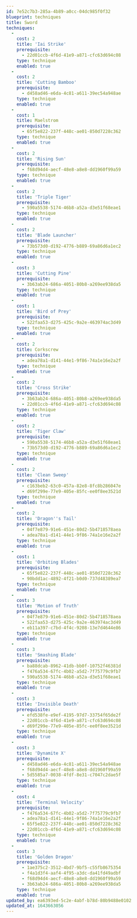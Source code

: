 ```yaml
---
id: 7e52c7b3-285a-4b89-a0cc-04dc985f0f32
blueprint: techniques
title: Sword
techniques:
  -
    cost: 2
    title: 'Iai Strike'
    prerequisite:
      - 22d01ccb-4f6d-41e9-a871-cfc63d694c08
    type: technique
    enabled: true
  -
    cost: 2
    title: 'Cutting Bamboo'
    prerequisite:
      - d458ad46-e6da-4c81-a611-39ec54a948ae
    type: technique
    enabled: true
  -
    cost: 1
    title: Maelstrom
    prerequisite:
      - 65f5e822-237f-448c-ae01-850d7228c362
    type: technique
    enabled: true
  -
    cost: 2
    title: 'Rising Sun'
    prerequisite:
      - f68d94d4-aecf-48e8-a8e8-dd1960f99a59
    type: technique
    enabled: true
  -
    cost: 2
    title: 'Triple Tiger'
    prerequisite:
      - 590a5538-5174-46b8-a52a-d3e51f68eae1
    type: technique
    enabled: true
  -
    cost: 2
    title: 'Blade Launcher'
    prerequisite:
      - 73b573d0-d192-4776-b889-69a86d6a1ec2
    type: technique
    enabled: true
  -
    cost: 3
    title: 'Cutting Pine'
    prerequisite:
      - 3b63ab24-686a-4051-80b8-a269ee938da5
    type: technique
    enabled: true
  -
    cost: 1
    title: 'Bird of Prey'
    prerequisite:
      - 522faa53-d275-425c-9a2e-463974ac3d49
    type: technique
    enabled: true
  -
    cost: 2
    title: Corkscrew
    prerequisite:
      - adea78a1-d141-44e1-9f86-74a1e16e2a2f
    type: technique
    enabled: true
  -
    cost: 2
    title: 'Cross Strike'
    prerequisite:
      - 3b63ab24-686a-4051-80b8-a269ee938da5
      - 22d01ccb-4f6d-41e9-a871-cfc63d694c08
    type: technique
    enabled: true
  -
    cost: 2
    title: 'Tiger Claw'
    prerequisite:
      - 590a5538-5174-46b8-a52a-d3e51f68eae1
      - 73b573d0-d192-4776-b889-69a86d6a1ec2
    type: technique
    enabled: true
  -
    cost: 2
    title: 'Clean Sweep'
    prerequisite:
      - c163beb2-63c0-457a-82e8-8fc8b286047e
      - d69f299e-77e9-405e-85fc-ee0f8ee3521d
    type: technique
    enabled: true
  -
    cost: 2
    title: 'Dragon''s Tail'
    prerequisite:
      - 04f7e879-91e6-451e-80d2-5b4718578aea
      - adea78a1-d141-44e1-9f86-74a1e16e2a2f
    type: technique
    enabled: true
  -
    cost: 1
    title: 'Orbiting Blades'
    prerequisite:
      - 65f5e822-237f-448c-ae01-850d7228c362
      - 90bdd1ac-4892-4f21-b0d0-737d48389ea7
    type: technique
    enabled: true
  -
    cost: 3
    title: 'Motion of Truth'
    prerequisite:
      - 04f7e879-91e6-451e-80d2-5b4718578aea
      - 522faa53-d275-425c-9a2e-463974ac3d49
      - eb11a397-c7bd-4f4c-9208-13e7d4644e86
    type: technique
    enabled: true
  -
    cost: 3
    title: 'Smashing Blade'
    prerequisite:
      - ba88dcab-8962-41db-bb0f-10752f46381d
      - f476a534-67fc-4b02-a5d2-7f75779c9fb7
      - 590a5538-5174-46b8-a52a-d3e51f68eae1
    type: technique
    enabled: true
  -
    cost: 3
    title: 'Invisible Death'
    prerequisite:
      - efd538fe-e9ef-4195-97d7-33754f65de2f
      - 22d01ccb-4f6d-41e9-a871-cfc63d694c08
      - d69f299e-77e9-405e-85fc-ee0f8ee3521d
    type: technique
    enabled: true
  -
    cost: 3
    title: 'Dynamite X'
    prerequisite:
      - d458ad46-e6da-4c81-a611-39ec54a948ae
      - f68d94d4-aecf-48e8-a8e8-dd1960f99a59
      - 5d5585a7-0038-4fdf-8e31-c7047c2dae5f
    type: technique
    enabled: true
  -
    cost: 4
    title: 'Terminal Velocity'
    prerequisite:
      - f476a534-67fc-4b02-a5d2-7f75779c9fb7
      - adea78a1-d141-44e1-9f86-74a1e16e2a2f
      - 65f5e822-237f-448c-ae01-850d7228c362
      - 22d01ccb-4f6d-41e9-a871-cfc63d694c08
    type: technique
    enabled: true
  -
    cost: 3
    title: 'Golden Dragon'
    prerequisite:
      - 1ae375c2-3512-4bd7-9bf5-c55fb8675354
      - f4a1d3f4-aaf4-4f95-a3dc-da41fd49adbf
      - f68d94d4-aecf-48e8-a8e8-dd1960f99a59
      - 3b63ab24-686a-4051-80b8-a269ee938da5
    type: technique
    enabled: true
updated_by: ea6393ed-5c2e-4abf-b78d-80b9488e0102
updated_at: 1643663056
---
```

